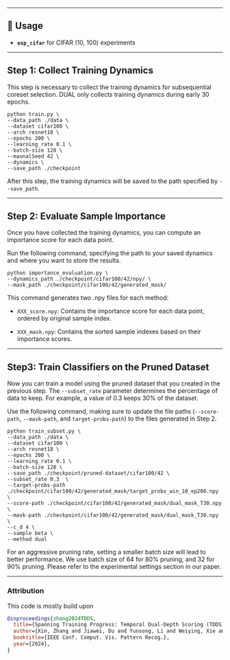 
---
## 🚀 Usage  
- **`exp_cifar`** for CIFAR (10, 100) experiments  

---
## Step 1: Collect Training Dynamics

This step is necessary to collect the training dynamics for subsequential coreset selection. DUAL only collects training dynamics during early 30 epochs.

```
python train.py \
--data_path ./data \
--dataset cifar100 \
--arch resnet18 \
--epochs 200 \
--learning_rate 0.1 \
--batch-size 128 \
--maunalSeed 42 \
--dynamics \
--save_path ./checkpoint
```

After this step, the training dynamics will be saved to the path specified by `--save_path`.

---

## Step 2: Evaluate Sample Importance

Once you have collected the training dynamics, you can compute an importance score for each data point. 

Run the following command, specifying the path to your saved dynamics and where you want to store the results.

```
python importance_evaluation.py \
--dynamics_path ./checkpoint/cifar100/42/npy/ \
--mask_path ./checkpoint/cifar100/42/generated_mask/
```
This command generates two .npy files for each method:

- `XXX_score.npy`: Contains the importance score for each data point, ordered by original sample index.

- `XXX_mask.npy`: Contains the sorted sample indexes based on their importance scores.


---

## Step3: Train Classifiers on the Pruned Dataset

Now you can train a model using the pruned dataset that you created in the previous step. The `--subset_rate` parameter determines the percentage of data to keep. For example, a value of 0.3 keeps 30% of the dataset.

Use the following command, making sure to update the file paths (`--score-path`, `--mask-path`, and `target-probs-path`) to the files generated in Step 2.

```
python train_subset.py \
--data_path ./data \
--dataset cifar100 \
--arch resnet18 \
--epochs 200 \
--learning_rate 0.1 \
--batch-size 128 \
--save_path ./checkpoint/pruned-dataset/cifar100/42 \
--subset_rate 0.3  \
--target-probs-path ./checkpoint/cifar100/42/generated_mask/target_probs_win_10_ep200.npy \
--score-path ./checkpoint/cifar100/42/generated_mask/dual_mask_T30.npy \
--mask-path ./checkpoint/cifar100/42/generated_mask/dual_mask_T30.npy \
--c_d 4 \
--sample beta \
--method dual
```


For an aggressive pruning rate, setting a smaller batch size will lead to better performance. We use batch size of 64 for 80% pruning, and 32 for 90% pruning. Please refer to the experimental settings section in our paper.




---
### Attribution

This code is mostly build upon 
```bibtex
@inproceedings{zhang2024TDDS,
  title={Spanning Training Progress: Temporal Dual-Depth Scoring (TDDS) for Enhanced Dataset Pruning},
  author={Xin, Zhang and Jiawei, Du and Yunsong, Li and Weiying, Xie and Joey Tianyi Zhou},
  booktitle={IEEE Conf. Comput. Vis. Pattern Recog.},
  year={2024},
}
```
